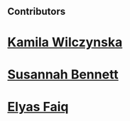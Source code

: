 ## Contributors  

# [Kamila Wilczynska](https://github.com/kamila-wilczynska)

# [Susannah Bennett](https://github.com/sfbennett)

# [Elyas Faiq](https://github.com/BlueElyas/)
